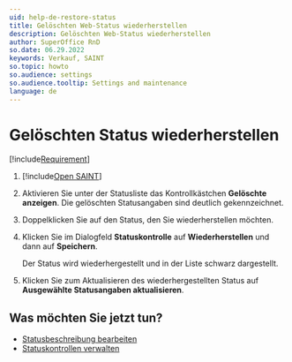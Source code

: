 ```yaml
---
uid: help-de-restore-status
title: Gelöschten Web-Status wiederherstellen
description: Gelöschten Web-Status wiederherstellen
author: SuperOffice RnD
so.date: 06.29.2022
keywords: Verkauf, SAINT
so.topic: howto
so.audience: settings
so.audience.tooltip: Settings and maintenance
language: de
---
```


# Gelöschten Status wiederherstellen

[!include[Requirement](../includes/note-saint-req.md)]

1. [!include[Open SAINT](includes/open-saint-select-tab.md)]

1. Aktivieren Sie unter der Statusliste das Kontrollkästchen **Gelöschte anzeigen**. Die gelöschten Statusangaben sind deutlich gekennzeichnet.

1. Doppelklicken Sie auf den Status, den Sie wiederherstellen möchten.

1. Klicken Sie im Dialogfeld **Statuskontrolle** auf **Wiederherstellen** und dann auf **Speichern**.

    Der Status wird wiederhergestellt und in der Liste schwarz dargestellt.

1. Klicken Sie zum Aktualisieren des wiederhergestellten Status auf **Ausgewählte Statusangaben aktualisieren**.

## Was möchten Sie jetzt tun?

* [Statusbeschreibung bearbeiten][1]
* [Statuskontrollen verwalten][2]

<!-- Referenced links -->
[1]: edit-status.md
[2]: manage-status-monitors.md

<!-- Referenced images -->
